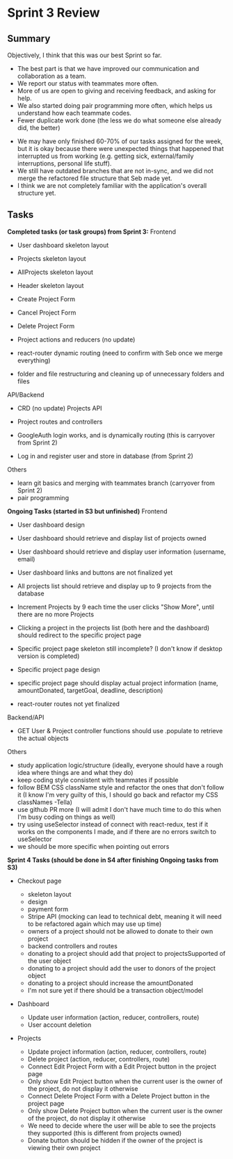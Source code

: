 # Sprint 3 Review

## Summary

Objectively, I think that this was our best Sprint so far.

- The best part is that we have improved our communication and collaboration as a team.
- We report our status with teammates more often.
- More of us are open to giving and receiving feedback, and asking for help.
- We also started doing pair programming more often, which helps us understand how each teammate codes.
- Fewer duplicate work done (the less we do what someone else already did, the better)

* We may have only finished 60-70% of our tasks assigned for the week, but it is okay because there were unexpected things that happened that interrupted us from working (e.g. getting sick, external/family interruptions, personal life stuff).
* We still have outdated branches that are not in-sync, and we did not merge the refactored file structure that Seb made yet.
* I think we are not completely familiar with the application's overall structure yet.

## Tasks

**Completed tasks (or task groups) from Sprint 3:**
Frontend

- User dashboard skeleton layout
- Projects skeleton layout
- AllProjects skeleton layout
- Header skeleton layout

- Create Project Form
- Cancel Project Form
- Delete Project Form

- Project actions and reducers (no update)

- react-router dynamic routing (need to confirm with Seb once we merge everything)
- folder and file restructuring and cleaning up of unnecessary folders and files

API/Backend

- CRD (no update) Projects API
- Project routes and controllers

- GoogleAuth login works, and is dynamically routing (this is carryover from Sprint 2)
- Log in and register user and store in database (from Sprint 2)

Others

- learn git basics and merging with teammates branch (carryover from Sprint 2)
- pair programming

**Ongoing Tasks (started in S3 but unfinished)**
Frontend

- User dashboard design
- User dashboard should retrieve and display list of projects owned
- User dashboard should retrieve and display user information (username, email)
- User dashboard links and buttons are not finalized yet

- All projects list should retrieve and display up to 9 projects from the database
- Increment Projects by 9 each time the user clicks "Show More", until there are no more Projects
- Clicking a project in the projects list (both here and the dashboard) should redirect to the specific project page

- Specific project page skeleton still incomplete? (I don't know if desktop version is completed)
- Specific project page design
- specific project page should display actual project information (name, amountDonated, targetGoal, deadline, description)

- react-router routes not yet finalized

Backend/API

- GET User & Project controller functions should use .populate to retrieve the actual objects

Others

- study application logic/structure (ideally, everyone should have a rough idea where things are and what they do)
- keep coding style consistent with teammates if possible
- follow BEM CSS className style and refactor the ones that don't follow it (I know I'm very guilty of this, I should go back and refactor my CSS classNames -Tella)
- use github PR more (I will admit I don't have much time to do this when I'm busy coding on things as well)
- try using useSelector instead of connect with react-redux, test if it works on the components I made, and if there are no errors switch to useSelector
- we should be more specific when pointing out errors

**Sprint 4 Tasks (should be done in S4 after finishing Ongoing tasks from S3)**

- Checkout page

  - skeleton layout
  - design
  - payment form
  - Stripe API (mocking can lead to technical debt, meaning it will need to be refactored again which may use up time)
  - owners of a project should not be allowed to donate to their own project
  - backend controllers and routes
  - donating to a project should add that project to projectsSupported of the user object
  - donating to a project should add the user to donors of the project object
  - donating to a project should increase the amountDonated
  - I'm not sure yet if there should be a transaction object/model

- Dashboard

  - Update user information (action, reducer, controllers, route)
  - User account deletion

- Projects
  - Update project information (action, reducer, controllers, route)
  - Delete project (action, reducer, controllers, route)
  - Connect Edit Project Form with a Edit Project button in the project page
  - Only show Edit Project button when the current user is the owner of the project, do not display it otherwise
  - Connect Delete Project Form with a Delete Project button in the project page
  - Only show Delete Project button when the current user is the owner of the project, do not display it otherwise
  - We need to decide where the user will be able to see the projects they supported (this is different from projects owned)
  - Donate button should be hidden if the owner of the project is viewing their own project
